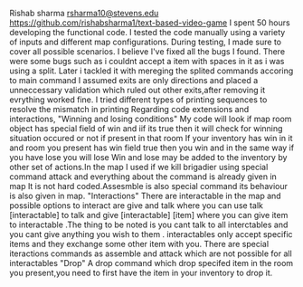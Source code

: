 Rishab sharma  rsharma10@stevens.edu
https://github.com/rishabsharma1/text-based-video-game
I spent 50 hours developing the functional code.
I tested the code manually using a variety of inputs and different map configurations.
During testing, I made sure to cover all possible scenarios.
I believe I've fixed all the bugs I found.
There were some bugs such as i couldnt accept a item with spaces in it as i was using a split. Later i tackled it with mereging the splited commands accoring to main command
I assumed exits are only directions and placed a unneccessary validation which ruled out other exits,after removing it evrything worked fine.
I tried different types of printing sequences to resolve the mismatch in printing
Regarding code extensions and interactions,
"Winning and losing conditions"
My code will look if map room object has special field of win and iif its true then it will check for winning situation occured or not if present in that room
If your inventory has win in it and room you present has win field true then you win and in the same way if you have lose you will lose
Win and lose may be added to the inventory by other set of actions.In the map I used if we kill brigadier using special command attack and everything about the command is already given in map 
It is not hard coded.Assesmble is also special command its behaviour is also given in map.
"Interactions"
There are interactable in the map and possible options to interact are give and talk where you can use talk [interactable] to talk and 
give [interactable] [item] where you can give item to interactable .The thing to be noted is you cant talk to all interctables and you cant give anything you wish to them .
interactables only accept specific items and they exchange some other item with you.
There are special iteractions commands as assemble and attack which are not possible for all interactables
"Drop"
A drop command which drop specifed item in the room you present,you need to first have the item in your inventory to drop it.


